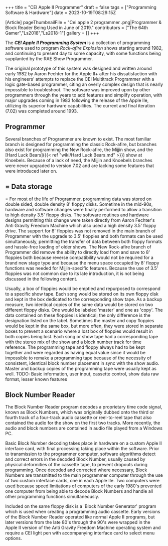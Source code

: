 +++
title = "CEI Apple II Programmer"
draft = false
tags = ["Programming Software & Hardware"]
date = 2023-10-19T08:29:15Z

[Article]
pageThumbnailFile = "Cei apple 2 programmer .png|Programmer & Block Reader Being Used in June of 2019."
contributors = ["The 64th Gamer","Ls2018","Ls2018-1"]
gallery = []
+++


The <b><i>CEI Apple II Programming System</b></i> is a collection of programming software used to program <i>Rock-afire Explosion</i> shows starting around 1982, and continuing to present day to some capacity, with some functions being supplanted by the RAE Show Programmer. 

The original prototype of this system was designed and written around early 1982 by Aaron Fechter for the Apple II+ after his dissatisfaction with his engineers' attempts to replace the CEI Multitrack Programmer with a logic gate-based programmer, citing an overly complex design that is nearly impossible to troubleshoot. The software was improved upon by other programmers through the years to add features and simplify operation, with major upgrades coming in 1983 following the release of the Apple IIe, utilizing its superior hardware capabilities. The current and final iteration (7.02) was completed around 1993.

<h2> Programmer </h2>
Several branches of Programmer are known to exist. The most familiar branch is designed for programming the classic Rock-afire, but branches also exist for programming the New Rock-afire, the Mijjin show, and the [Hard Luck Bears]({{< ref "wiki/Hard Luck Bears.md" >}}) show at Knoebels. Because of a lack of need, the Mijjin and Knoebels branches were never upgraded to version 7.02 and are lacking some features that were introduced later on. 

<h2>= Data storage </h2>=
For most of the life of Programmer, programming data was stored on double sided, double density 8' floppy disks. Sometime in the mid-90s, hardware and software changes were finally performed to allow a transition to high density 3.5' floppy disks. The software routines and hardware designs permitting this change were taken directly from Aaron Fechter's Anti Gravity Freedom Machine which also used a high density 3.5' floppy drive. The support for 8' floppies was not removed in the main branch of Programmer with the upgrade to 3.5' floppies and both formats can be used simultaneously, permitting the transfer of data between both floppy formats and hassle-free loading of older shows. The New Rock-afire branch of Programmer did remove the ability to directly load from and save to 8' floppies both because reverse compatibility would not be required for a brand new stage type and because the menu space occupied by 8' floppy functions was needed for Mijjin-specific features. Because the use of 3.5' floppies was not common due to its late introduction, it is not being discussed in the following content. 

Usually, a box of floppies would be emptied and repurposed to correspond to a specific show tape. Each song would be stored on its own floppy disk and kept in the box dedicated to the corresponding show tape. As a backup measure, two identical copies of the same data would be stored on two different floppy disks. One would be labeled 'master' and one as 'copy'. The data contained on these floppies is identical; the only difference is the designation listed on the label. Sometimes the master and copy floppies would be kept in the same box, but more often, they were stored in separate boxes to prevent a scenario where a lost box of floppies would result in both copies being lost. Each song or show tape had a corresponding tape with the stereo mix of the show and a block number track for time reference. The programming tape and floppy always had to be kept together and were regarded as having equal value since it would be impossible to remake a programming tape because of the necessity of consistent, identical block number placement in sync with the show audio. Master and backup copies of the programming tape were usually kept as well. 
 TODO: Basic information, user input, cassette control, show data raw format, lesser known features

<h2> Block Number Reader </h2>
The Block Number Reader program decodes a proprietary time code signal, known as Block Numbers, which was originally dubbed onto the third or fourth track of a four-track audio cassette or reel-to-reel tape that also contained the audio for the show on the first two tracks. More recently, the audio and block numbers are contained in audio file played from a Windows PC. 

Basic Block Number decoding takes place in hardware on a custom Apple II interface card, with final processing taking place within the software. Prior to transmission to the programmer computer, software algorithms detect and correct errors in the decoded Block Number, usually caused by physical deformities of the cassette tape, to prevent dropouts during programming. Once decoded and corrected where necessary, Block Numbers are transmitted to the main programmer computer through the use of two custom interface cards, one in each Apple IIe. Two computers were used because speed limitations of computers of the early 1980's prevented one computer from being able to decode Block Numbers and handle all other programming functions simultaneously.

Included on the same floppy disk is a 'Block Number Generator' program which is used when creating a programming audio cassette. Early versions of the Block Number Reader operated like normal Apple II programs, but later versions from the late 80's through the 90's were wrapped in the Apple II version of the Anti Gravity Freedom Machine operating system and require a CEI light pen with accompanying interface card to select menu options.